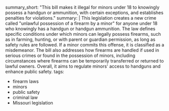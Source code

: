 summary_short: "This bill makes it illegal for minors under 18 to knowingly possess a handgun or ammunition, with certain exceptions, and establishes penalties for violations."
summary: |
  This legislation creates a new crime called "unlawful possession of a firearm by a minor" for anyone under 18 who knowingly has a handgun or handgun ammunition. The law defines specific conditions under which minors can legally possess firearms, such as in farming, hunting, or with parent or guardian permission, as long as safety rules are followed. If a minor commits this offense, it is classified as a misdemeanor. The bill also addresses how firearms are handled if used in serious crimes or found in the possession of minors, including circumstances where firearms can be temporarily transferred or returned to lawful owners. Overall, it aims to regulate minors' access to handguns and enhance public safety.
tags:
  - firearm laws
  - minors
  - public safety
  - criminal law
  - Missouri legislation
